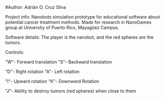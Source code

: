 #Author: Adrián O. Cruz Silva

Project info: Nanobots simulation prototype for educational software about potential cancer treatment methods.
Made for research in NanoGames group at University of Puerto Rico, Mayagüez Campus.

Software details: The player is the nanobot, and the red spheres are the tumors.

Controls:

"W"- Forward translation
"S"- Backward translation

"D"- Right rotation
"A"- Left rotation

"I"- Upward rotation
"K"- Downward Rotation

"J"- Ability to destroy tumors (red spheres) when close to them
